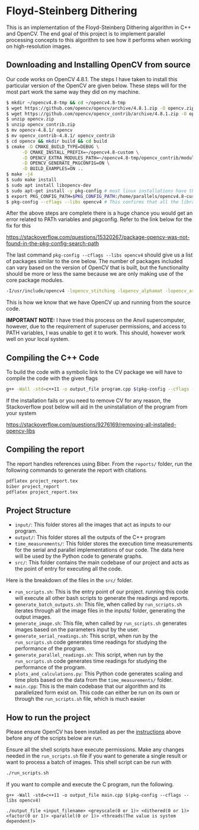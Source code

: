 # Floyd-Steinberg Dithering

This is an implementation of the Floyd-Steinberg Dithering algorithm in C++ and OpenCV. The end goal of this project is to implement parallel processing concepts to this algorithm to see how it performs when working on high-resolution images.

## Downloading and Installing OpenCV from source

Our code works on OpenCV 4.8.1. The steps I have taken to install this particular version of the OpenCV are given below. These steps will for the most part work the same way they did on my machine.

```bash
$ mkdir ~/opencv4.8-tmp && cd ~/opencv4.8-tmp
$ wget https://github.com/opencv/opencv/archive/4.8.1.zip -O opencv.zip
$ wget https://github.com/opencv/opencv_contrib/archive/4.8.1.zip -O opencv_contrib.zip
$ unzip opencv.zip
$ unzip opencv_contrib.zip
$ mv opencv-4.8.1/ opencv
$ mv opencv_contrib-4.8.1/ opencv_contrib
$ cd opencv && mkdir build && cd build
$ cmake -D CMAKE_BUILD_TYPE=DEBUG \
      -D CMAKE_INSTALL_PREFIX=~/opencv4.8-custom \
      -D OPENCV_EXTRA_MODULES_PATH=~/opencv4.8-tmp/opencv_contrib/modules \
      -D OPENCV_GENERATE_PKGCONFIG=ON \
      -D BUILD_EXAMPLES=ON ..
$ make -j4
$ sudo make install
$ sudo apt install libopencv-dev
$ sudo apt-get install -y pkg-config # most linux installations have this preinstalled, but in case your system doesn't have it, run this line
$ export PKG_CONFIG_PATH=$PKG_CONFIG_PATH:/home/parallels/opencv4.8-custom/lib/pkgconfig
$ pkg-config --cflags --libs opencv4 # This confirms that all the libraries have been symbolic linked
```

After the above steps are complete there is a huge chance you would get an error related to PATh variables and pkgconfig. Refer to the link below for the fix for this

<https://stackoverflow.com/questions/15320267/package-opencv-was-not-found-in-the-pkg-config-search-path>

The last command `pkg-config --cflags --libs opencv4` should give us a list of packages similar to the one below. The number of packages included can vary based on the version of OpenCV that is built, but the functionality should be more or less the same because we are only making use of the core package modules.

```bash
-I/usr/include/opencv4 -lopencv_stitching -lopencv_alphamat -lopencv_aruco -lopencv_barcode -lopencv_bgsegm -lopencv_bioinspired -lopencv_ccalib -lopencv_dnn_objdetect -lopencv_dnn_superres -lopencv_dpm -lopencv_face -lopencv_freetype -lopencv_fuzzy -lopencv_hdf -lopencv_hfs -lopencv_img_hash -lopencv_intensity_transform -lopencv_line_descriptor -lopencv_mcc -lopencv_quality -lopencv_rapid -lopencv_reg -lopencv_rgbd -lopencv_saliency -lopencv_shape -lopencv_stereo -lopencv_structured_light -lopencv_phase_unwrapping -lopencv_superres -lopencv_optflow -lopencv_surface_matching -lopencv_tracking -lopencv_highgui -lopencv_datasets -lopencv_text -lopencv_plot -lopencv_ml -lopencv_videostab -lopencv_videoio -lopencv_viz -lopencv_wechat_qrcode -lopencv_ximgproc -lopencv_video -lopencv_xobjdetect -lopencv_objdetect -lopencv_calib3d -lopencv_imgcodecs -lopencv_features2d -lopencv_dnn -lopencv_flann -lopencv_xphoto -lopencv_photo -lopencv_imgproc -lopencv_core
```

This is how we know that we have OpenCV up and running from the source code.

**IMPORTANT NOTE:** I have tried this process on the Anvil supercomputer, however, due to the requirement of superuser permissions, and access to PATH variables, I was unable to get it to work. This should, however work well on your local system.

## Compiling the C++ Code

To build the code with a symbolic link to the CV package we will have to compile the code with the given flags

```bash
g++ -Wall -std=c++11 -o output_file program.cpp $(pkg-config --cflags --libs opencv4)
```

If the installation fails or you need to remove CV for any reason, the Stackoverflow post below will aid in the uninstallation of the program from your system

<https://stackoverflow.com/questions/9276169/removing-all-installed-opencv-libs>

## Compiling the report

The report handles references using Biber. From the `reports/` folder, run the following commands to generate the report with citations.

```bash
pdflatex project_report.tex
biber project_report
pdflatex project_report.tex
```

## Project Structure

- `input/`: This folder stores all the images that act as inputs to our program.
- `output/`: This folder stores all the outputs of the C++ program
- `time_measurements/`: This folder stores the execution time measurements for the serial and parallel implementations of our code. The data here will be used by the Python code to generate graphs.
- `src/`: This folder contains the main codebase of our project and acts as the point of entry for executing all the code.

Here is the breakdown of the files in the `src/` folder.

- `run_scripts.sh`: This is the entry point of our project. running this code will execute all other bash scripts to generate the readings and reports.
- `generate_batch_outputs.sh`: This file, when called by `run_scripts.sh` iterates through all the image files in the inputs/ folder, generating the output images.
- `generate_image.sh`: This file, when called by `run_scripts.sh` generates images based on the parameters input by the user.
- `generate_serial_readings.sh`: This script, when run by the `run_scripts.sh` code generates time readings for studying the performance of the program.
- `generate_parallel_readings.sh`: This script, when run by the `run_scripts.sh` code generates time readings for studying the performance of the program.
- `plots_and_calculations.py`: This Python code generates scaling and time plots based on the data from the `time_measurements/` folder.
- `main.cpp`: This is the main codebase that our algorithm and its parallelized form exist on. This code can either be run on its own or through the `run_scripts.sh` file, which is much easier

## How to run the project

Please ensure OpenCV has been installed as per the [instructions](#downloading-and-installing-opencv) above before any of the scripts below are run.

Ensure all the shell scripts have execute permissions. Make any changes needed in the `run_scripts.sh` file if you want to generate a single result or want to process a batch of images. This shell script can be run with

```bash
./run_scripts.sh
```

If you want to compile and execute the C program, run the following.

```shell
g++ -Wall -std=c++11 -o output_file main.cpp $(pkg-config --cflags --libs opencv4)

./output_file <input_filename> <greyscale(0 or 1)> <dithered(0 or 1)> <factor(0 or 1)> <parallel(0 or 1)> <threads(The value is system dependent)>
```
